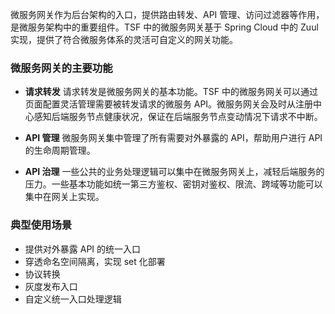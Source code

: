 微服务网关作为后台架构的入口，提供路由转发、API 管理、访问过滤器等作用，是微服务架构中的重要组件。TSF 中的微服务网关基于 Spring Cloud 中的 Zuul 实现，提供了符合微服务体系的灵活可自定义的网关功能。



### 微服务网关的主要功能

- **请求转发**
请求转发是微服务网关的基本功能。TSF 中的微服务网关可以通过页面配置灵活管理需要被转发请求的微服务 API。微服务网关会及时从注册中心感知后端服务节点健康状况，保证在后端服务节点变动情况下请求不中断。

- **API 管理**
微服务网关集中管理了所有需要对外暴露的 API，帮助用户进行 API 的生命周期管理。

- **API 治理**
一些公共的业务处理逻辑可以集中在微服务网关上，减轻后端服务的压力。一些基本功能如统一第三方鉴权、密钥对鉴权、限流、跨域等功能可以集中在网关上实现。



### 典型使用场景
- 提供对外暴露 API 的统一入口
- 穿透命名空间隔离，实现 set 化部署
- 协议转换
- 灰度发布入口
- 自定义统一入口处理逻辑
